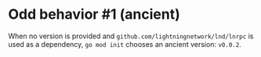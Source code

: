 # Odd behavior #1 (ancient)

When no version is provided and `github.com/lightningnetwork/lnd/lnrpc` is used as a dependency, `go mod init` chooses an ancient version: `v0.0.2`.
